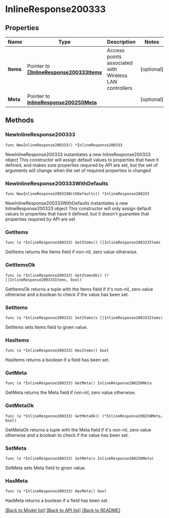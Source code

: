 # InlineResponse200333

## Properties

Name | Type | Description | Notes
------------ | ------------- | ------------- | -------------
**Items** | Pointer to [**[]InlineResponse200333Items**](InlineResponse200333Items.md) | Access points associated with Wireless LAN controllers | [optional] 
**Meta** | Pointer to [**InlineResponse200250Meta**](InlineResponse200250Meta.md) |  | [optional] 

## Methods

### NewInlineResponse200333

`func NewInlineResponse200333() *InlineResponse200333`

NewInlineResponse200333 instantiates a new InlineResponse200333 object
This constructor will assign default values to properties that have it defined,
and makes sure properties required by API are set, but the set of arguments
will change when the set of required properties is changed

### NewInlineResponse200333WithDefaults

`func NewInlineResponse200333WithDefaults() *InlineResponse200333`

NewInlineResponse200333WithDefaults instantiates a new InlineResponse200333 object
This constructor will only assign default values to properties that have it defined,
but it doesn't guarantee that properties required by API are set

### GetItems

`func (o *InlineResponse200333) GetItems() []InlineResponse200333Items`

GetItems returns the Items field if non-nil, zero value otherwise.

### GetItemsOk

`func (o *InlineResponse200333) GetItemsOk() (*[]InlineResponse200333Items, bool)`

GetItemsOk returns a tuple with the Items field if it's non-nil, zero value otherwise
and a boolean to check if the value has been set.

### SetItems

`func (o *InlineResponse200333) SetItems(v []InlineResponse200333Items)`

SetItems sets Items field to given value.

### HasItems

`func (o *InlineResponse200333) HasItems() bool`

HasItems returns a boolean if a field has been set.

### GetMeta

`func (o *InlineResponse200333) GetMeta() InlineResponse200250Meta`

GetMeta returns the Meta field if non-nil, zero value otherwise.

### GetMetaOk

`func (o *InlineResponse200333) GetMetaOk() (*InlineResponse200250Meta, bool)`

GetMetaOk returns a tuple with the Meta field if it's non-nil, zero value otherwise
and a boolean to check if the value has been set.

### SetMeta

`func (o *InlineResponse200333) SetMeta(v InlineResponse200250Meta)`

SetMeta sets Meta field to given value.

### HasMeta

`func (o *InlineResponse200333) HasMeta() bool`

HasMeta returns a boolean if a field has been set.


[[Back to Model list]](../README.md#documentation-for-models) [[Back to API list]](../README.md#documentation-for-api-endpoints) [[Back to README]](../README.md)


